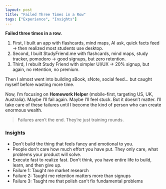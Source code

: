 ```yaml
---
layout: post
title: "Failed Three Times in a Row"
tags: ["Experience", "Insights"]
---
```


**Failed three times in a row.**

1. First, I built an app with flashcards, mind maps, AI ask, quick facts feed → then realized most students use desktop.
2. Second, I built StudyFriend.me with flashcards, mind maps, study tracker, pomodoro → good signups, but zero retention.
3. Third, I rebuilt Study Friend with simpler UI/UX → 20% signup, but again, no retention, no premium.

Then I almost went into building sBook, sNote, social feed… but caught myself before wasting more time.

Now, I’m focusing on **Homework Helper** (mobile-first, targeting US, UK, Australia). Maybe I’ll fail again. Maybe I’ll feel stuck. But it doesn’t matter. I’ll take care of these failures until I become the kind of person who can create enormous wealth.

> Failures aren’t the end. They’re just training rounds.

### Insights

- Don't build the thing that feels fancy and emotional to you.
- People don't care how much effort you have put. They only care, what problems your product will solve.
- Execute fast to realize fast. Don't think, you have entire life to build, learn, and then give up.
- Failure 1: Taught me market research
- Failure 2: Taught me retention matters more than signups
- Failure 3: Taught me that polish can't fix fundamental problems
